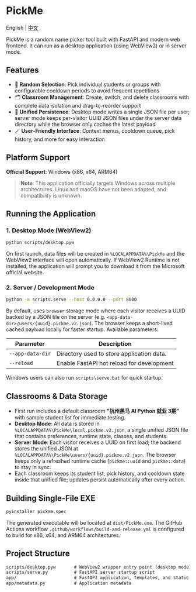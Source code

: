 # PickMe

English | [中文](README_zh.md)

PickMe is a random name picker tool built with FastAPI and modern web frontend. It can run as a desktop application (using WebView2) or in server mode.

## Features

- 🎯 **Random Selection**: Pick individual students or groups with configurable cooldown periods to avoid frequent repetitions
- 🗂️ **Classroom Management**: Create, switch, and delete classrooms with complete data isolation and drag-to-reorder support
- 💾 **Unified Persistence**: Desktop mode writes a single JSON file per user; server mode keeps per-visitor UUID JSON files under the server data directory while the browser only caches the latest payload
- 🪄 **User-Friendly Interface**: Context menus, cooldown queue, pick history, and more for easy interaction

## Platform Support

**Official Support**: Windows (x86, x64, ARM64)

> **Note**: This application officially targets Windows across multiple architectures. Linux and macOS have not been adapted, and compatibility is unknown.

## Running the Application

### 1. Desktop Mode (WebView2)

```bash
python scripts/desktop.pyw
```

On first launch, data files will be created in `%LOCALAPPDATA%\PickMe` and the WebView2 interface will open automatically. If WebView2 Runtime is not installed, the application will prompt you to download it from the Microsoft official website.

### 2. Server / Development Mode

```bash
python -m scripts.serve --host 0.0.0.0 --port 8000
```

By default, uses `browser` storage mode where each visitor receives a UUID backed by a JSON file on the server (e.g. `<app-data-dir>/users/{uuid}.pickme.v2.json`). The browser keeps a short-lived cached payload locally for faster startup. Available parameters:

| Parameter | Description |
| ---- | ---- |
| `--app-data-dir` | Directory used to store application data. |
| `--reload` | Enable FastAPI hot reload for development |

Windows users can also run `scripts\serve.bat` for quick startup.

## Classrooms & Data Storage

- First run includes a default classroom **"杭州黑马 AI Python 就业 3期"** with sample student list for immediate testing.
- **Desktop Mode**: All data is stored in `%LOCALAPPDATA%\PickMe\local.pickme.v2.json`, a single unified JSON file that contains preferences, runtime state, classes, and students.
- **Server Mode**: Each visitor receives a UUID on first load; the backend stores the unified JSON at `%LOCALAPPDATA%\PickMe\users/{uuid}.pickme.v2.json`. The browser keeps only a refreshed runtime cache (`pickme::uuid` and `pickme::data`) to stay in sync.
- Each classroom keeps its student list, pick history, and cooldown state inside that unified file; updates persist automatically after every action.

## Building Single-File EXE

```bash
pyinstaller pickme.spec
```

The generated executable will be located at `dist/PickMe.exe`. The GitHub Actions workflow `.github/workflows/build-and-release.yml` is configured to build for x86, x64, and ARM64 architectures.

## Project Structure

```txt
scripts/desktop.pyw       # WebView2 wrapper entry point (desktop mode)
scripts/serve.py          # FastAPI server startup script
app/                      # FastAPI application, templates, and static resources
app/metadata.py           # Application metadata
```
